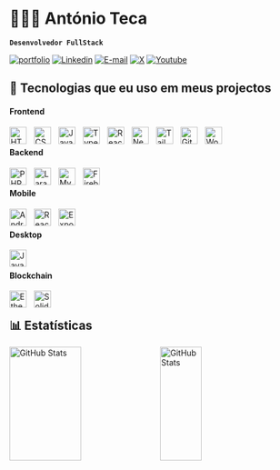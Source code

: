  # 👨🏾‍💻 António Teca

**`Desenvolvedor FullStack`**

[![portfolio](https://img.shields.io/badge/my_portfolio-000?style=for-the-badge&logo=ko-fi&logoColor=white)](#)
[![Linkedin](https://img.shields.io/badge/LinkedIn-0077B5?style=for-the-badge&logo=linkedin&logoColor=white)](https://www.linkedin.com/in/antoniotecadev)
[![E-mail](https://img.shields.io/badge/E--mail-D14836?style=for-the-badge&logo=gmail&logoColor=white)](mailto:antonioteca@hotmail.com)
[![X](https://img.shields.io/badge/X-%23000000.svg?style=for-the-badge&logo=X&logoColor=white)](https://x.com/antoniotecadev)
[![Youtube](https://img.shields.io/badge/YouTube-FF0000?style=for-the-badge&logo=youtube&logoColor=white)](https://www.youtube.com/@antoniotecadev)


## 🤖 Tecnologias que eu uso em meus projectos

#### Frontend

<img 
    align="left" 
    alt="HTML"
    title="HTML" 
    width="30px" 
    style="padding-right: 10px;" 
    src="https://cdn.jsdelivr.net/gh/devicons/devicon@latest/icons/html5/html5-original.svg" 
/>
<img 
    align="left" 
    alt="CSS" 
    title="CSS"
    width="30px" 
    style="padding-right: 10px;" 
    src="https://cdn.jsdelivr.net/gh/devicons/devicon@latest/icons/css3/css3-original.svg" 
/>
<img 
    align="left" 
    alt="JavaScript" 
    title="JavaScript"
    width="30px" 
    style="padding-right: 10px;" 
    src="https://cdn.jsdelivr.net/gh/devicons/devicon@latest/icons/javascript/javascript-original.svg" 
/>
<img 
    align="left" 
    alt="TypeScript"
    title="TypeScript" 
    width="30px" 
    style="padding-right: 10px;" 
    src="https://cdn.jsdelivr.net/gh/devicons/devicon@latest/icons/typescript/typescript-original.svg" 
/>
<img 
    align="left" 
    alt="React"
    title="React" 
    width="30px" 
    style="padding-right: 10px;" 
    src="https://cdn.jsdelivr.net/gh/devicons/devicon@latest/icons/react/react-original.svg" 
/>
<img 
    align="left" 
    alt="Next.js" 
    title="Next.js"
    width="30px" 
    style="padding-right: 10px;" 
    src="https://cdn.jsdelivr.net/gh/devicons/devicon@latest/icons/nextjs/nextjs-original.svg" 
/>

<img 
    align="left" 
    alt="Tailwind" 
    title="Tailwind"
    width="30px" 
    style="padding-right: 10px;" 
    src="https://cdn.jsdelivr.net/gh/devicons/devicon@latest/icons/tailwindcss/tailwindcss-original.svg" 
/>

<img 
    align="left" 
    alt="Git" 
    title="Git"
    width="30px" 
    style="padding-right: 10px;" 
    src="https://cdn.jsdelivr.net/gh/devicons/devicon@latest/icons/git/git-original.svg" 
/>

<img 
    align="left" 
    alt="WordPress" 
    title="WordPress"
    width="30px" 
    style="padding-right: 10px;" 
    src="https://cdn.jsdelivr.net/gh/devicons/devicon@latest/icons/wordpress/wordpress-original.svg" 
/>

<br/>

#### Backend

<img 
    align="left" 
    alt="PHP" 
    title="PHP"
    width="30px" 
    style="padding-right: 10px;" 
    src="https://cdn.jsdelivr.net/gh/devicons/devicon@latest/icons/php/php-original.svg" 
/>

<img 
    align="left" 
    alt="Laravel" 
    title="Laravel"
    width="30px" 
    style="padding-right: 10px;" 
    src="https://cdn.jsdelivr.net/gh/devicons/devicon@latest/icons/laravel/laravel-original.svg" 
/>

<img 
    align="left" 
    alt="Mysql" 
    title="Mysql"
    width="30px" 
    style="padding-right: 10px;" 
    src="https://cdn.jsdelivr.net/gh/devicons/devicon@latest/icons/mysql/mysql-original.svg" 
/>

<img 
    align="left" 
    alt="Firebase" 
    title="Firebase"
    width="30px" 
    style="padding-right: 10px;" 
    src="https://cdn.jsdelivr.net/gh/devicons/devicon@latest/icons/firebase/firebase-original.svg" 
/>

<br/>

#### Mobile

<img 
    align="left" 
    alt="Android" 
    title="Android"
    width="30px" 
    style="padding-right: 10px;" 
    src="https://cdn.jsdelivr.net/gh/devicons/devicon@latest/icons/android/android-original.svg" 
/>

<img 
    align="left" 
    alt="React Native" 
    title="React Native"
    width="30px" 
    style="padding-right: 10px;" 
    src="https://img.icons8.com/color/96/000000/react-native.png" 
/>

<img 
    align="left" 
    alt="Expo" 
    title="Expo"
    width="30px" 
    style="padding-right: 10px;" 
    src="https://img.icons8.com/color/96/000000/expo.png" 
/>
<br/>

#### Desktop

<img 
    align="left" 
    alt="Java" 
    title="Java"
    width="30px" 
    style="padding-right: 10px;" 
    src="https://cdn.jsdelivr.net/gh/devicons/devicon@latest/icons/java/java-original.svg" 
/>
<br/>

#### Blockchain

<img 
    align="left" 
    alt="Ethereum" 
    title="Ethereum"
    width="30px" 
    style="padding-right: 10px;" 
    src="https://img.icons8.com/color/96/000000/ethereum.png" 
/>

<img 
    align="left" 
    alt="Solidity" 
    title="Solidity"
    width="30px" 
    style="padding-right: 10px;" 
    src="https://img.icons8.com/color/96/00000/solidity.png" 
/>
<br/>
## 📊 Estatísticas
<p>
  <img 
    align="left" 
    alt="GitHub Stats" 
    height="200"
    width="50%" 
    style="padding-right: 10px;" 
    src="https://github-readme-stats.vercel.app/api?username=antoniotecadev&show_icons=true&theme=tokyonight&include_all_commits=true&locale=pt-br" 
  />

<img 
      align="left" 
      alt="GitHub Stats" 
      height="200" 
      width="38%" 
      src="https://github-readme-stats.vercel.app/api/top-langs/?username=antoniotecadev&theme=tokyonight&layout=compact&custom_title=Tecnologias&langs_count=9" 
  />
</p>
